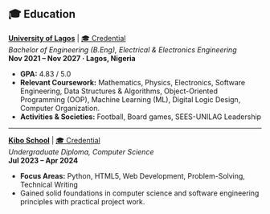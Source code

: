 ## 🎓 Education  

**[University of Lagos](https://unilag.edu.ng/)** | [🎓 Credential](https://example.com/unilag-credential)  
*Bachelor of Engineering (B.Eng), Electrical & Electronics Engineering*  
**Nov 2021 – Nov 2027 · Lagos, Nigeria**  

- **GPA:** 4.83 / 5.0  
- **Relevant Coursework:** Mathematics, Physics, Electronics, Software Engineering, Data Structures & Algorithms, Object-Oriented Programming (OOP), Machine Learning (ML), Digital Logic Design, Computer Organization.  
- **Activities & Societies:** Football, Board games, SEES-UNILAG Leadership  

---

**[Kibo School](https://kibo.school/)** | [🎓 Credential](https://example.com/kibo-credential)  
*Undergraduate Diploma, Computer Science*  
**Jul 2023 – Apr 2024**  

- **Focus Areas:** Python, HTML5, Web Development, Problem-Solving, Technical Writing  
- Gained solid foundations in computer science and software engineering principles with practical project work.  
